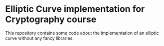 # Elliptic Curve implementation for Cryptography course

This repository contains some code about the implementation of an elliptic curve without any fancy libraries.
